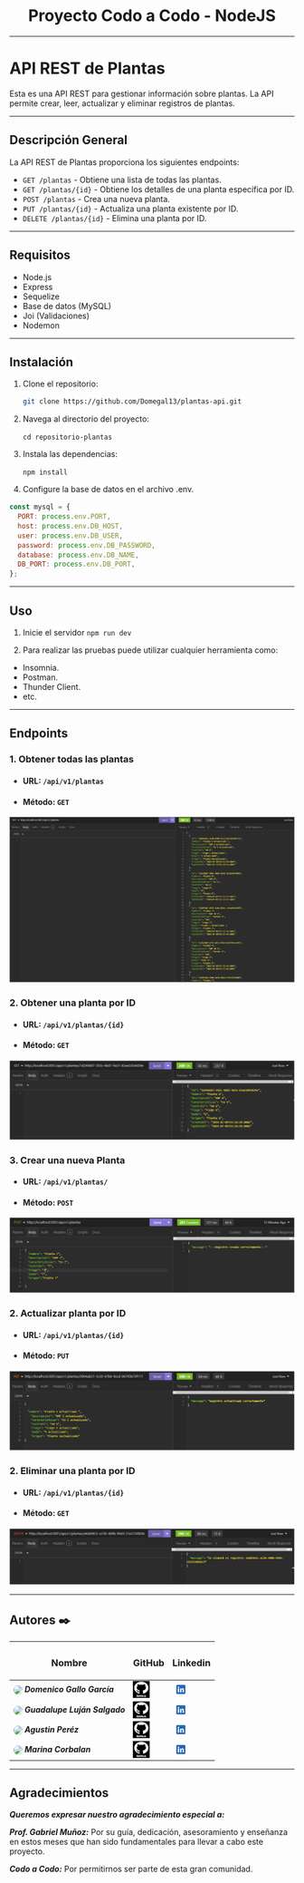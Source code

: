 <h1 align="center"> Proyecto Codo a Codo - NodeJS </h1>

---

# API REST de Plantas

Esta es una API REST para gestionar información sobre plantas. La API permite crear, leer, actualizar y eliminar registros de plantas.

---

## Descripción General

La API REST de Plantas proporciona los siguientes endpoints:

- `GET /plantas` - Obtiene una lista de todas las plantas.
- `GET /plantas/{id}` - Obtiene los detalles de una planta específica por ID.
- `POST /plantas` - Crea una nueva planta.
- `PUT /plantas/{id}` - Actualiza una planta existente por ID.
- `DELETE /plantas/{id}` - Elimina una planta por ID.

---

## Requisitos

- Node.js
- Express
- Sequelize
- Base de datos (MySQL)
- Joi (Validaciones)
- Nodemon

---

## Instalación

1. Clone el repositorio:

   ```sh
   git clone https://github.com/Domegal13/plantas-api.git
   ```

2. Navega al directorio del proyecto:

   `cd repositorio-plantas`

3. Instala las dependencias:

   `npm install`

4. Configure la base de datos en el archivo .env.

```JavaScript
const mysql = {
  PORT: process.env.PORT,
  host: process.env.DB_HOST,
  user: process.env.DB_USER,
  password: process.env.DB_PASSWORD,
  database: process.env.DB_NAME,
  DB_PORT: process.env.DB_PORT,
};
```

---

## Uso

1. Inicie el servidor
   `npm run dev`

2. Para realizar las pruebas puede utilizar cualquier herramienta como:

- Insomnia.
- Postman.
- Thunder Client.
- etc.

---

## Endpoints

### 1. Obtener todas las plantas

- #### URL: `/api/v1/plantas`
- #### Método: `GET`

![GET](./src/assets/images/traer-todos-los-registros.png)

### 2. Obtener una planta por ID

- #### URL: `/api/v1/plantas/{id}`
- #### Método: `GET`

![GET](./src/assets/images/traer-registro-por-id.png)

### 3. Crear una nueva Planta

- #### URL: `/api/v1/plantas/`
- #### Método: `POST`

![POST](./src/assets/images/crear-registro-planta.png)

### 2. Actualizar planta por ID

- #### URL: `/api/v1/plantas/{id}`
- #### Método: `PUT`

![PUT](./src/assets/images/actualizar-registro-planta.png)

### 2. Eliminar una planta por ID

- #### URL: `/api/v1/plantas/{id}`
- #### Método: `GET`

![DELETE](./src/assets/images/eliminar-registro-planta.png)

---

## Autores ✒️

| <h3 align="center">Nombre</h3>                                                                                                                                                                                                                                                                                    | <h3 align="center">GitHub</h3>                                                                                              | <h3 align="center">Linkedin</h3>                                                                                                                                                                                                 |
| ----------------------------------------------------------------------------------------------------------------------------------------------------------------------------------------------------------------------------------------------------------------------------------------------------------------- | --------------------------------------------------------------------------------------------------------------------------- | -------------------------------------------------------------------------------------------------------------------------------------------------------------------------------------------------------------------------------- |
| [<img src="https://avatars.githubusercontent.com/u/105987399?v=4" width="30"  style="border-radius: 30px;" align="center" >](https://github.com/Domegal13) **_Domenico Gallo García_**                                                                                                                            | [<img src="./src/assets/images/github-negro.png" width="30" height="30" align="center">](https://github.com/Domegal13)      | [<img src="./src/assets/images/linkedin001.png" widht="30" height="30" align="center">](https://www.linkedin.com/in/domegal13/)                                                                                                  |
| [<img src="https://media.licdn.com/dms/image/C4D03AQFpLcw7xmhOSQ/profile-displayphoto-shrink_200_200/0/1603458892263?e=1726099200&v=beta&t=1PRM9ReuAZro5lxMhYToGCAIeAR3AtNloNAKIEoabiE" width="30"  style="border-radius: 30px;" align="center" >](https://github.com/guadasalgado) **_Guadalupe Luján Salgado_** | [<img src="./src/assets/images/github-negro.png" width="30" height="30" align="center">](https://github.com/guadasalgado)   | [<img src="./src/assets/images/linkedin001.png" widht="30" height="30" align="center">](https://www.linkedin.com/in/guadasalgado/)                                                                                               |
| [<img src="https://avatars.githubusercontent.com/u/94230956?v=4" width="30"  style="border-radius: 30px;" align="center" >](https://github.com/agus0914) **_Agustin Peréz_**                                                                                                                                      | [<img src="./src/assets/images/github-negro.png" width="30" height="30" align="center">](https://github.com/agus0914)       | [<img src="./src/assets/images/linkedin001.png" widht="30" height="30" align="center">](https://www.linkedin.com/in/agustin-perez-a44569267/?utm_source=share&utm_campaign=share_via&utm_content=profile&utm_medium=android_app) |
| [<img src="https://avatars.githubusercontent.com/u/161794715?v=4" width="30"  style="border-radius: 30px;" align="center" >](https://github.com/MarinaCorbalan) **_Marina Corbalan_**                                                                                                                             | [<img src="./src/assets/images/github-negro.png" width="30" height="30" align="center">](https://github.com/MarinaCorbalan) | [<img src="./src/assets/images/linkedin001.png" widht="30" height="30" align="center">]()                                                                                                                                        |

---

## Agradecimientos

**_Queremos expresar nuestro agradecimiento especial a:_**

**_Prof. Gabriel Muñoz:_** Por su guía, dedicación, asesoramiento y enseñanza en estos meses que han sido fundamentales para llevar a cabo este proyecto.

**_Codo a Codo:_** Por permitirnos ser parte de esta gran comunidad.
